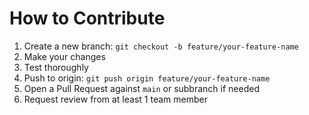 # How to Contribute

1. Create a new branch: `git checkout -b feature/your-feature-name`
2. Make your changes
3. Test thoroughly
4. Push to origin: `git push origin feature/your-feature-name`
5. Open a Pull Request against `main` or subbranch if needed
6. Request review from at least 1 team member
